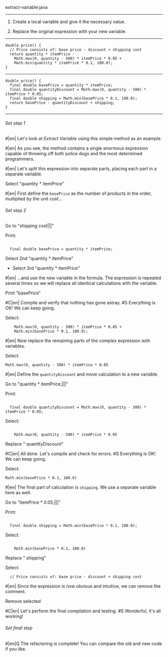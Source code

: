 extract-variable:java

---

1. Create a local variable and give it the necessary value.

2. Replace the original expression with your new variable.



---

```
double price() {
  // Price consists of: base price - discount + shipping cost
  return quantity * itemPrice -
    Math.max(0, quantity - 500) * itemPrice * 0.05 +
    Math.min(quantity * itemPrice * 0.1, 100.0);
}
```

---

```
double price() {
  final double basePrice = quantity * itemPrice;
  final double quantityDiscount = Math.max(0, quantity - 500) * itemPrice * 0.05;
  final double shipping = Math.min(basePrice * 0.1, 100.0);
  return basePrice - quantityDiscount + shipping;
}
```

---

###### Set step 1


#|en| Let's look at *Extract Variable*  using this simple method as an example.


#|en| As you see, the method contains a single enormous expression capable of throwing off both police dogs and the most determined programmers.


#|en| Let's split this expression into separate parts, placing each part in a separate variable.

Select "quantity * itemPrice"


#|en| First define the `basePrice` as the number of products in the order, multiplied by the unit cost…


###### Set step 2

Go to "shipping cost|||"

Print:
```

  final double basePrice = quantity * itemPrice;
```

Select 2nd "quantity * itemPrice"
+ Select 3rd "quantity * itemPrice"


#|en| …and use the new variable in the formula. The expression is repeated several times so we will replace all identical calculations with the variable.

Print "basePrice"


#C|en| Compile and verify that nothing has gone astray.
#S Everything is OK! We can keep going.

Select:
```
    Math.max(0, quantity - 500) * itemPrice * 0.05 +
    Math.min(basePrice * 0.1, 100.0);
```


#|en| Now replace the remaining parts of the complex expression with variables.

Select:
```
Math.max(0, quantity - 500) * itemPrice * 0.05
```


#|en| Define the `quantityDiscount` and move calculation to a new variable.

Go to "quantity * itemPrice;|||"

Print:
```

  final double quantityDiscount = Math.max(0, quantity - 500) * itemPrice * 0.05;
```

Select:
```

    Math.max(0, quantity - 500) * itemPrice * 0.05
```

Replace " quantityDiscount"


#C|en| All done. Let's compile and check for errors.
#S Everything is OK! We can keep going.

Select:
```
Math.min(basePrice * 0.1, 100.0)
```


#|en| The final part of calculation is `shipping`. We use a separate variable here as well.

Go to "itemPrice * 0.05;|||"

Print:
```

  final double shipping = Math.min(basePrice * 0.1, 100.0);
```

Select:
```

    Math.min(basePrice * 0.1, 100.0)
```

Replace " shipping"

Select:
```
  // Price consists of: base price - discount + shipping cost

```


#|en| Since the expression is now obvious and intuitive, we can remove the comment.

Remove selected


#C|en| Let's perform the final compilation and testing.
#S Wonderful, it's all working!


###### Set final step


#|en|Q The refactoring is complete! You can compare the old and new code if you like.
